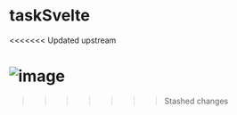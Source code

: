 # taskSvelte
<<<<<<< Updated upstream

![image](https://github.com/shresthashreejan/taskSvelte/assets/79634187/fc3e7ecc-7f59-490a-b03f-04478e1c9277)
=======
>>>>>>> Stashed changes
